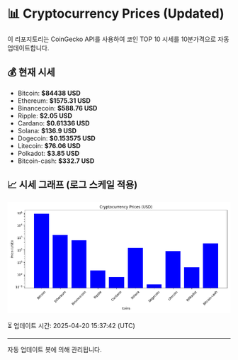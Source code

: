 
# 📊 Cryptocurrency Prices (Updated)

이 리포지토리는 CoinGecko API를 사용하여 코인 TOP 10 시세를 10분가격으로 자동 업데이트합니다.

## 💰 현재 시세
- Bitcoin: **$84438 USD**
- Ethereum: **$1575.31 USD**
- Binancecoin: **$588.76 USD**
- Ripple: **$2.05 USD**
- Cardano: **$0.61336 USD**
- Solana: **$136.9 USD**
- Dogecoin: **$0.153575 USD**
- Litecoin: **$76.06 USD**
- Polkadot: **$3.85 USD**
- Bitcoin-cash: **$332.7 USD**

## 📈 시세 그래프 (로그 스케일 적용)
![Crypto Prices](crypto_prices.png)

⏳ 업데이트 시간: 2025-04-20 15:37:42 (UTC)

---
자동 업데이트 봇에 의해 관리됩니다.
